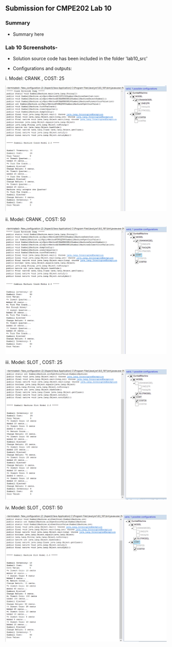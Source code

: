 
## Submission for CMPE202 Lab 10

### Summary

- Summary here

### Lab 10 Screenshots-

- Solution source code has been included in the folder 'lab10_src'

- Configurations and outputs:

i. Model: CRANK , COST: 25

![CRANK-25](./images/CRANK25.png)

ii. Model: CRANK , COST: 50

![CRANK-50](./images/CRANK50.png)

iii. Model: SLOT , COST: 25

![SLOT-25](./images/SLOT25.png)

iv. Model: SLOT , COST: 50

![SLOT-50](./images/SLOT50.png)

